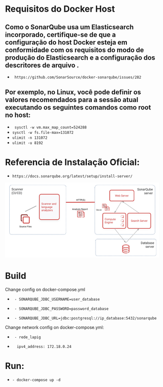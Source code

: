 # Requisitos do Docker Host

## Como o SonarQube usa um Elasticsearch incorporado, certifique-se de que a configuração do host Docker esteja em conformidade com os requisitos do modo de produção do Elasticsearch e a configuração dos descritores de arquivo .

* ` https://github.com/SonarSource/docker-sonarqube/issues/282`

## Por exemplo, no Linux, você pode definir os valores recomendados para a sessão atual executando os seguintes comandos como root no host:

* ` sysctl -w vm.max_map_count=524288`
* ` sysctl -w fs.file-max=131072 ` 
* ` ulimit -n 131072 `
* ` ulimit -u 8192 `

# Referencia de Instalação Oficial:

* ` https://docs.sonarqube.org/latest/setup/install-server/ `

![Alt text](SQ-instance-components.png?raw=true "Title")


# Build

Change config on docker-compose.yml

*      - SONARQUBE_JDBC_USERNAME=user_database 
*      - SONARQUBE_JDBC_PASSWORD=password_database
*      - SONARQUBE_JDBC_URL=jdbc:postgresql://ip_database:5432/sonarqube

Change network config on docker-compose.yml:


*      - rede_lapig
*       ipv4_address: 172.18.0.24
# Run:

*     - docker-compose up -d

